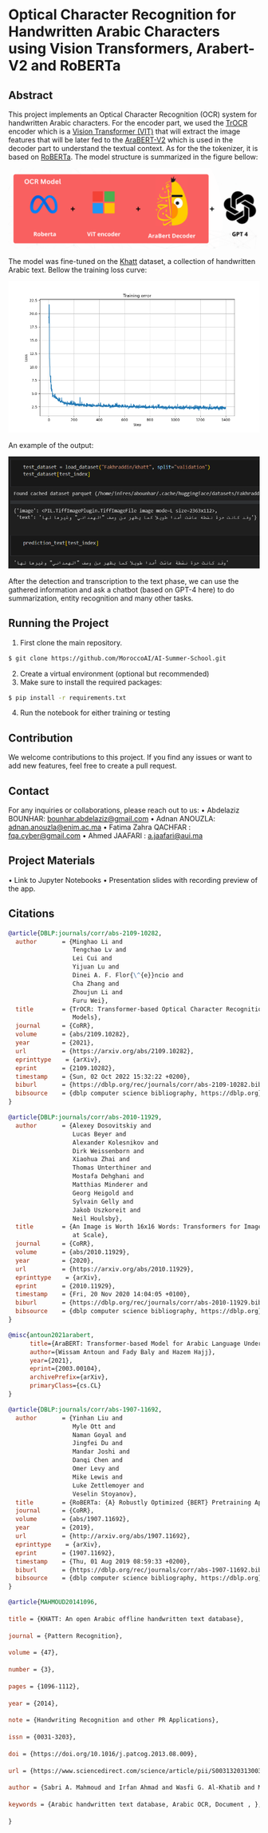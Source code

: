 # Optical Character Recognition for Handwritten Arabic Characters using Vision Transformers, Arabert-V2 and RoBERTa 

## Abstract
This project implements an Optical Character Recognition (OCR) system for handwritten Arabic characters. For the encoder part, we used the [TrOCR](https://arxiv.org/abs/2109.10282) encoder which is a [Vision Transformer  (VIT)](https://arxiv.org/abs/2010.11929) that will extract the image features that will be later fed to the [AraBERT-V2](https://arxiv.org/abs/2003.00104) which is used in the decoder part to understand the textual context. As for the the tokenizer, it is based on [RoBERTa](https://arxiv.org/pdf/1907.11692.pdf). The model structure is summarized in the figure bellow:


![Model architecture](model_architecture.png "Model structure")

The model was fine-tuned on the [Khatt](https://www.sciencedirect.com/science/article/abs/pii/S0031320313003300) dataset, a collection of handwritten Arabic text. Bellow the training loss curve:

![Training loss](loss_plot.png "Training loss")

An example of the output:

![Model inference](example_test.PNG "Model inference")

After the detection and transcription to the text phase, we can use the gathered information and ask a chatbot (based on GPT-4 here) to do summarization, entity recognition and many other tasks.

## Running the Project
1. First clone the main repository.
```bash
$ git clone https://github.com/MoroccoAI/AI-Summer-School.git
```
2.	Create a virtual environment (optional but recommended)
3.	Make sure to install the required packages:
```bash
$ pip install -r requirements.txt 
```
4.	Run the notebook for either training or testing

## Contribution
We welcome contributions to this project. If you find any issues or want to add new features, feel free to create a pull request.

## Contact
For any inquiries or collaborations, please reach out to us:
•	Abdelaziz BOUNHAR: bounhar.abdelaziz@gmail.com
•	Adnan ANOUZLA: adnan.anouzla@enim.ac.ma
•	Fatima Zahra QACHFAR : fqa.cyber@gmail.com
•	Ahmed JAAFARI : a.jaafari@aui.ma

## Project Materials
•	Link to Jupyter Notebooks
•	Presentation slides with recording preview of the app.

## Citations
```bibtex
@article{DBLP:journals/corr/abs-2109-10282,
  author       = {Minghao Li and
                  Tengchao Lv and
                  Lei Cui and
                  Yijuan Lu and
                  Dinei A. F. Flor{\^{e}}ncio and
                  Cha Zhang and
                  Zhoujun Li and
                  Furu Wei},
  title        = {TrOCR: Transformer-based Optical Character Recognition with Pre-trained
                  Models},
  journal      = {CoRR},
  volume       = {abs/2109.10282},
  year         = {2021},
  url          = {https://arxiv.org/abs/2109.10282},
  eprinttype    = {arXiv},
  eprint       = {2109.10282},
  timestamp    = {Sun, 02 Oct 2022 15:32:22 +0200},
  biburl       = {https://dblp.org/rec/journals/corr/abs-2109-10282.bib},
  bibsource    = {dblp computer science bibliography, https://dblp.org}
}
```
```bibtex
@article{DBLP:journals/corr/abs-2010-11929,
  author       = {Alexey Dosovitskiy and
                  Lucas Beyer and
                  Alexander Kolesnikov and
                  Dirk Weissenborn and
                  Xiaohua Zhai and
                  Thomas Unterthiner and
                  Mostafa Dehghani and
                  Matthias Minderer and
                  Georg Heigold and
                  Sylvain Gelly and
                  Jakob Uszkoreit and
                  Neil Houlsby},
  title        = {An Image is Worth 16x16 Words: Transformers for Image Recognition
                  at Scale},
  journal      = {CoRR},
  volume       = {abs/2010.11929},
  year         = {2020},
  url          = {https://arxiv.org/abs/2010.11929},
  eprinttype    = {arXiv},
  eprint       = {2010.11929},
  timestamp    = {Fri, 20 Nov 2020 14:04:05 +0100},
  biburl       = {https://dblp.org/rec/journals/corr/abs-2010-11929.bib},
  bibsource    = {dblp computer science bibliography, https://dblp.org}
}
```
```bibtex
@misc{antoun2021arabert,
      title={AraBERT: Transformer-based Model for Arabic Language Understanding}, 
      author={Wissam Antoun and Fady Baly and Hazem Hajj},
      year={2021},
      eprint={2003.00104},
      archivePrefix={arXiv},
      primaryClass={cs.CL}
}
```
```bibtex
@article{DBLP:journals/corr/abs-1907-11692,
  author       = {Yinhan Liu and
                  Myle Ott and
                  Naman Goyal and
                  Jingfei Du and
                  Mandar Joshi and
                  Danqi Chen and
                  Omer Levy and
                  Mike Lewis and
                  Luke Zettlemoyer and
                  Veselin Stoyanov},
  title        = {RoBERTa: {A} Robustly Optimized {BERT} Pretraining Approach},
  journal      = {CoRR},
  volume       = {abs/1907.11692},
  year         = {2019},
  url          = {http://arxiv.org/abs/1907.11692},
  eprinttype    = {arXiv},
  eprint       = {1907.11692},
  timestamp    = {Thu, 01 Aug 2019 08:59:33 +0200},
  biburl       = {https://dblp.org/rec/journals/corr/abs-1907-11692.bib},
  bibsource    = {dblp computer science bibliography, https://dblp.org}
}
```
```bibtex
@article{MAHMOUD20141096,

title = {KHATT: An open Arabic offline handwritten text database},

journal = {Pattern Recognition},

volume = {47},

number = {3},

pages = {1096-1112},

year = {2014},

note = {Handwriting Recognition and other PR Applications},

issn = {0031-3203},

doi = {https://doi.org/10.1016/j.patcog.2013.08.009},

url = {https://www.sciencedirect.com/science/article/pii/S0031320313003300},

author = {Sabri A. Mahmoud and Irfan Ahmad and Wasfi G. Al-Khatib and Mohammad Alshayeb and Mohammad {Tanvir Parvez} and Volker Märgner and Gernot A. Fink},

keywords = {Arabic handwritten text database, Arabic OCR, Document , },

}
``` 
